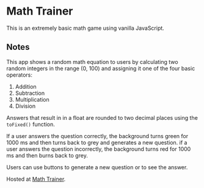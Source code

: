 # Math Trainer
This is an extremely basic math game using vanilla JavaScript.

## Notes
This app shows a random math equation to users by calculating two random integers in the range (0, 100) and assigning it one of the four basic operators:
1. Addition
2. Subtraction
3. Multiplication
4. Division

Answers that result in in a float are rounded to two decimal places using the `toFixed()` function.

If a user answers the question correctly, the background turns green for 1000 ms and then turns back to grey and generates a new question. if a user answers the question incorrectly, the background turns red for 1000 ms and then burns back to grey.

Users can use buttons to generate a new question or to see the answer.

Hosted at [Math Trainer](christian-cleberg.gitlab.io/math-trainer).
